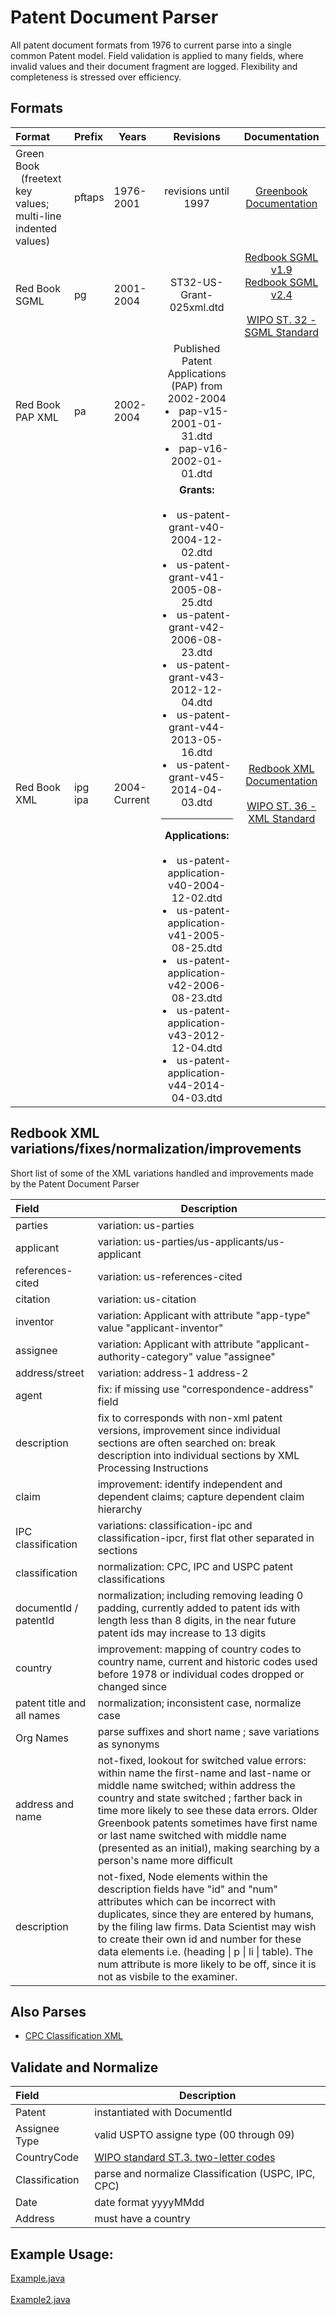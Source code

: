 # Patent Document Parser

All patent document formats from 1976 to current parse into a single common Patent model.  Field validation is applied to many fields, where invalid values and their document fragment are logged.  Flexibility and completeness is stressed over efficiency. 

## Formats

| Format    | Prefix | Years       | Revisions  |  Documentation |
| :-------- | :-- | ------------| :-------------------:| :-------------: |
| Green Book <br> &nbsp; (freetext key values; multi-line indented values) | pftaps | 1976-2001 | revisions until 1997 | <a href="http://www.uspto.gov/sites/default/files/products/PatentFullTextAPSGreenBook-Documentation.pdf"> Greenbook Documentation </a> |
| Red Book SGML | pg | 2001-2004 | ST32-US-Grant-025xml.dtd | <a href="http://www.uspto.gov/sites/default/files/products/PatentGrantSGMLv19-Documentation.pdf">Redbook SGML v1.9</a> <br> <a href="http://www.uspto.gov/sites/default/files/products/PatentGrantSGMLv24-Documentation.pdf">Redbook SGML v2.4</a> <br><br> <a href="http://www.wipo.int/export/sites/www/standards/en/pdf/03-32-01.pdf">WIPO ST. 32 - SGML Standard</a>|
| Red Book PAP XML | pa | 2002-2004 | Published Patent Applications (PAP) from 2002-2004 <li> pap-v15-2001-01-31.dtd <li> pap-v16-2002-01-01.dtd |
| Red Book XML | ipg</br>ipa | 2004-Current | <B>Grants:</B></br></br> <li>us-patent-grant-v40-2004-12-02.dtd <li> us-patent-grant-v41-2005-08-25.dtd <li> us-patent-grant-v42-2006-08-23.dtd <li> us-patent-grant-v43-2012-12-04.dtd <li> us-patent-grant-v44-2013-05-16.dtd <li> us-patent-grant-v45-2014-04-03.dtd <hr><B>Applications:</B></br></br><li> us-patent-application-v40-2004-12-02.dtd <li> us-patent-application-v41-2005-08-25.dtd <li> us-patent-application-v42-2006-08-23.dtd <li> us-patent-application-v43-2012-12-04.dtd <li> us-patent-application-v44-2014-04-03.dtd|  <a href="http://www.uspto.gov/learning-and-resources/xml-resources">Redbook XML Documentation</a> <br><br> <a href="http://www.wipo.int/export/sites/www/standards/en/pdf/03-36-01.pdf">WIPO ST. 36 - XML Standard</a> |

## Redbook XML variations/fixes/normalization/improvements
Short list of some of the XML variations handled and improvements made by the Patent Document Parser

| Field           |  Description       |
| :-------------- | ---------------------------------- |
| parties | variation: us-parties |
| applicant | variation: us-parties/us-applicants/us-applicant |
| references-cited | variation: us-references-cited |
| citation | variation: us-citation |
| inventor | variation: Applicant with attribute "app-type" value "applicant-inventor" |
| assignee | variation: Applicant with attribute "applicant-authority-category" value "assignee" |
| address/street | variation: address-1 address-2
| agent | fix: if missing use "correspondence-address" field |
| description | fix to corresponds with non-xml patent versions, improvement since individual sections are often searched on: break description into individual sections by XML Processing Instructions |
| claim | improvement: identify independent and dependent claims; capture dependent claim hierarchy |
| IPC classification | variations: classification-ipc and classification-ipcr, first flat other separated in sections |
| classification | normalization: CPC, IPC and USPC patent classifications |
| documentId / patentId | normalization; including removing leading 0 padding, currently added to patent ids with length less than 8 digits, in the near future patent ids may increase to 13 digits |
| country | improvement: mapping of country codes to country name, current and historic codes used before 1978 or individual codes dropped or changed since |
| patent title and all names | normalization; inconsistent case, normalize case |
| Org Names | parse suffixes and short name ; save variations as synonyms |
| address and name | not-fixed, lookout for switched value errors: within name the first-name and last-name or middle name switched; within address the country and state switched ; farther back in time more likely to see these data errors. Older Greenbook patents sometimes have first name or last name switched with middle name (presented as an initial), making searching by a person's name more difficult |
| description | not-fixed, Node elements within the description fields have "id" and "num" attributes which can be incorrect with duplicates, since they are entered by humans, by the filing law firms. Data Scientist may wish to create their own id and number for these data elements i.e. (heading \\| p \\| li \\| table). The num attribute is more likely to be off, since it is not as visbile to the examiner. |

## Also Parses
<ul>
<li><a href=" http://www.uspto.gov/sites/default/files/products/AIA_CPC_XML_Documentation.pdf">CPC Classification XML<a/></li>
</ul>

## Validate and Normalize
| Field           |  Description        |
| :-------------- | ---------------------------------- |
| Patent          | instantiated with DocumentId |
| Assignee Type   | valid USPTO assigne type (00 through 09)|
| CountryCode     | <a href="http://www.wipo.int/export/sites/www/standards/en/pdf/03-03-01.pdf">WIPO standard ST.3. two-letter codes</a> |
| Classification  | parse and normalize Classification (USPC, IPC, CPC) |
| Date            | date format yyyyMMdd |
| Address         | must have a country |
         

## Example Usage:

<a href="https://github.com/USPTO/PatentPublicData/blob/master/BulkDownloader/src/main/java/gov/uspto/bulkdata/example/Example.java">Example.java</a>
<br/><br/>
<a href="https://github.com/USPTO/PatentPublicData/blob/master/BulkDownloader/src/main/java/gov/uspto/bulkdata/example/Example2.java">Example2.java</a>

